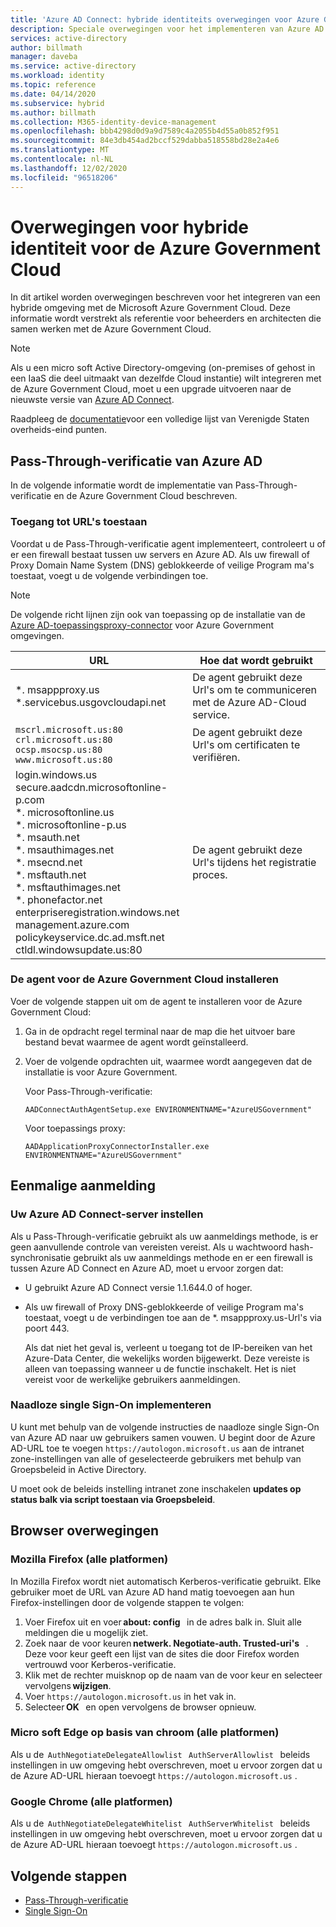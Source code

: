 ```yaml
---
title: 'Azure AD Connect: hybride identiteits overwegingen voor Azure Government Cloud'
description: Speciale overwegingen voor het implementeren van Azure AD Connect met de Azure Government Cloud.
services: active-directory
author: billmath
manager: daveba
ms.service: active-directory
ms.workload: identity
ms.topic: reference
ms.date: 04/14/2020
ms.subservice: hybrid
ms.author: billmath
ms.collection: M365-identity-device-management
ms.openlocfilehash: bbb4298d0d9a9d7589c4a2055b4d55a0b852f951
ms.sourcegitcommit: 84e3db454ad2bccf529dabba518558bd28e2a4e6
ms.translationtype: MT
ms.contentlocale: nl-NL
ms.lasthandoff: 12/02/2020
ms.locfileid: "96518206"
---
```

# <a name="hybrid-identity-considerations-for-the-azure-government-cloud"></a>Overwegingen voor hybride identiteit voor de Azure Government Cloud

In dit artikel worden overwegingen beschreven voor het integreren van een hybride omgeving met de Microsoft Azure Government Cloud. Deze informatie wordt verstrekt als referentie voor beheerders en architecten die samen werken met de Azure Government Cloud.

> [!NOTE]
> Als u een micro soft Active Directory-omgeving (on-premises of gehost in een IaaS die deel uitmaakt van dezelfde Cloud instantie) wilt integreren met de Azure Government Cloud, moet u een upgrade uitvoeren naar de nieuwste versie van [Azure AD Connect](https://www.microsoft.com/download/details.aspx?id=47594).

Raadpleeg de [documentatie](/office365/enterprise/office-365-u-s-government-dod-endpoints)voor een volledige lijst van Verenigde Staten overheids-eind punten.

## <a name="azure-ad-pass-through-authentication"></a>Pass-Through-verificatie van Azure AD

In de volgende informatie wordt de implementatie van Pass-Through-verificatie en de Azure Government Cloud beschreven.

### <a name="allow-access-to-urls"></a>Toegang tot URL's toestaan

Voordat u de Pass-Through-verificatie agent implementeert, controleert u of er een firewall bestaat tussen uw servers en Azure AD. Als uw firewall of Proxy Domain Name System (DNS) geblokkeerde of veilige Program ma's toestaat, voegt u de volgende verbindingen toe.

> [!NOTE]
> De volgende richt lijnen zijn ook van toepassing op de installatie van de [Azure AD-toepassingsproxy-connector](../manage-apps/what-is-application-proxy.md) voor Azure Government omgevingen.

|URL |Hoe dat wordt gebruikt|
|-----|-----|
|&#42;. msappproxy.us</br>&#42;.servicebus.usgovcloudapi.net|De agent gebruikt deze Url's om te communiceren met de Azure AD-Cloud service. |
|`mscrl.microsoft.us:80` </br>`crl.microsoft.us:80` </br>`ocsp.msocsp.us:80` </br>`www.microsoft.us:80`| De agent gebruikt deze Url's om certificaten te verifiëren.|
|login.windows.us </br>secure.aadcdn.microsoftonline-p.com </br>&#42;. microsoftonline.us </br>&#42;. microsoftonline-p.us </br>&#42;. msauth.net </br>&#42;. msauthimages.net </br>&#42;. msecnd.net</br>&#42;. msftauth.net </br>&#42;. msftauthimages.net</br>&#42;. phonefactor.net </br>enterpriseregistration.windows.net</br>management.azure.com </br>policykeyservice.dc.ad.msft.net</br>ctldl.windowsupdate.us:80| De agent gebruikt deze Url's tijdens het registratie proces.

### <a name="install-the-agent-for-the-azure-government-cloud"></a>De agent voor de Azure Government Cloud installeren

Voer de volgende stappen uit om de agent te installeren voor de Azure Government Cloud:

1. Ga in de opdracht regel terminal naar de map die het uitvoer bare bestand bevat waarmee de agent wordt geïnstalleerd.
1. Voer de volgende opdrachten uit, waarmee wordt aangegeven dat de installatie is voor Azure Government.

   Voor Pass-Through-verificatie:

   ```
   AADConnectAuthAgentSetup.exe ENVIRONMENTNAME="AzureUSGovernment"
   ```

   Voor toepassings proxy:

   ```
   AADApplicationProxyConnectorInstaller.exe ENVIRONMENTNAME="AzureUSGovernment" 
   ```

## <a name="single-sign-on"></a>Eenmalige aanmelding

### <a name="set-up-your-azure-ad-connect-server"></a>Uw Azure AD Connect-server instellen

Als u Pass-Through-verificatie gebruikt als uw aanmeldings methode, is er geen aanvullende controle van vereisten vereist. Als u wachtwoord hash-synchronisatie gebruikt als uw aanmeldings methode en er een firewall is tussen Azure AD Connect en Azure AD, moet u ervoor zorgen dat:

- U gebruikt Azure AD Connect versie 1.1.644.0 of hoger.
- Als uw firewall of Proxy DNS-geblokkeerde of veilige Program ma's toestaat, voegt u de verbindingen toe aan de &#42;. msappproxy.us-Url's via poort 443.

  Als dat niet het geval is, verleent u toegang tot de IP-bereiken van het Azure-Data Center, die wekelijks worden bijgewerkt. Deze vereiste is alleen van toepassing wanneer u de functie inschakelt. Het is niet vereist voor de werkelijke gebruikers aanmeldingen.

### <a name="roll-out-seamless-single-sign-on"></a>Naadloze single Sign-On implementeren

U kunt met behulp van de volgende instructies de naadloze single Sign-On van Azure AD naar uw gebruikers samen vouwen. U begint door de Azure AD-URL toe te voegen `https://autologon.microsoft.us` aan de intranet zone-instellingen van alle of geselecteerde gebruikers met behulp van Groepsbeleid in Active Directory.

U moet ook de beleids instelling intranet zone inschakelen **updates op status balk via script toestaan via Groepsbeleid**.

## <a name="browser-considerations"></a>Browser overwegingen

### <a name="mozilla-firefox-all-platforms"></a>Mozilla Firefox (alle platformen)

In Mozilla Firefox wordt niet automatisch Kerberos-verificatie gebruikt. Elke gebruiker moet de URL van Azure AD hand matig toevoegen aan hun Firefox-instellingen door de volgende stappen te volgen:

1. Voer Firefox uit en voer **about: config**   in de adres balk in. Sluit alle meldingen die u mogelijk ziet.
1. Zoek naar de voor keuren **netwerk. Negotiate-auth. Trusted-uri's**   . Deze voor keur geeft een lijst van de sites die door Firefox worden vertrouwd voor Kerberos-verificatie.
1. Klik met de rechter muisknop op de naam van de voor keur en selecteer vervolgens **wijzigen**.
1. Voer `https://autologon.microsoft.us` in het vak in.
1. Selecteer **OK**   en open vervolgens de browser opnieuw.

### <a name="microsoft-edge-based-on-chromium-all-platforms"></a>Micro soft Edge op basis van chroom (alle platformen)

Als u de  `AuthNegotiateDelegateAllowlist`   `AuthServerAllowlist`   beleids instellingen in uw omgeving hebt overschreven, moet u ervoor zorgen dat u de Azure AD-URL hieraan toevoegt `https://autologon.microsoft.us` .

### <a name="google-chrome-all-platforms"></a>Google Chrome (alle platformen)

Als u de  `AuthNegotiateDelegateWhitelist`   `AuthServerWhitelist`   beleids instellingen in uw omgeving hebt overschreven, moet u ervoor zorgen dat u de Azure AD-URL hieraan toevoegt `https://autologon.microsoft.us` .

## <a name="next-steps"></a>Volgende stappen

- [Pass-Through-verificatie](how-to-connect-pta-quick-start.md#step-1-check-the-prerequisites)
- [Single Sign-On](how-to-connect-sso-quick-start.md#step-1-check-the-prerequisites)
